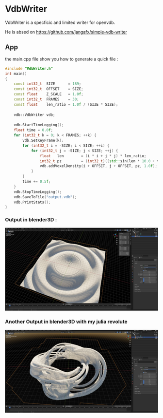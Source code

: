 # VdbWriter

VdbWriter is a specficic and limited writer for openvdb.

He is absed on https://github.com/jangafx/simple-vdb-writer
 
## App

the main.cpp file show you how to generate a quick file :

```cpp
#include "VdbWriter.h"
int main() 
{
    const int32_t  SIZE      = 189;
    const int32_t  OFFSET    = SIZE;
    const float    Z_SCALE   = 1.0f;
    const int32_t  FRAMES    = 30;
    const float    len_ratio = 1.0f / (SIZE * SIZE);
	
    vdb::VdbWriter vdb;
    
    vdb.StartTimeLogging();
    float time = 0.0f;
    for (int32_t k = 0; k < FRAMES; ++k) {
        vdb.SetKeyFrame(k);
        for (int32_t i = -SIZE; i < SIZE; ++i) {
            for (int32_t j = -SIZE; j < SIZE; ++j) {
                float   len        = (i * i + j * j) * len_ratio;
                int32_t pz         = (int32_t)((std::sin(len * 10.0 + time) * 0.5 + 0.5) * (std::abs(50.0f - 25.0f * len)) * Z_SCALE);
                vdb.addVoxelDensity(i + OFFSET, j + OFFSET, pz, 1.0f);  // magicavoxel use the z as up axis
            }
        }
        time += 0.5f;
    }
    vdb.StopTimeLogging();
    vdb.SaveToFile("output.vdb");
    vdb.PrintStats();
}
```

### Output in blender3D :

![alt](https://github.com/aiekick/VdbWriter/blob/master/doc/wave_blender.jpg)

### Another Output in blender3D with my julia revolute

![alt](https://github.com/aiekick/VdbWriter/blob/master/doc/julia_revolute_blender.jpg)
